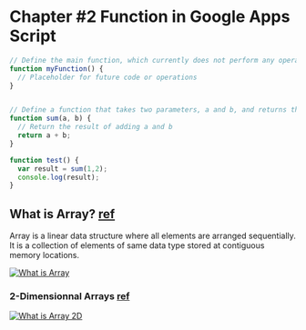 # Chapter #2 Function in Google Apps Script

```javascript
// Define the main function, which currently does not perform any operations
function myFunction() {
  // Placeholder for future code or operations
}


// Define a function that takes two parameters, a and b, and returns their sum
function sum(a, b) {
  // Return the result of adding a and b
  return a + b;
}

function test() {
  var result = sum(1,2); 
  console.log(result);
}
```

## What is Array? [ref](https://www.geeksforgeeks.org/what-is-array/)

Array is a linear data structure where all elements are arranged sequentially. It is a collection of elements of same data type stored at contiguous memory locations. 

[![What is Array](https://media.geeksforgeeks.org/wp-content/uploads/20240410101419/Getting-Started-with-Array-Data-Structure.webp)](https://www.geeksforgeeks.org/what-is-array/)

### 2-Dimensionnal Arrays [ref](https://www.digitalocean.com/community/tutorials/two-dimensional-array-in-c-plus-plus)

[![What is Array 2D](https://journaldev.nyc3.cdn.digitaloceanspaces.com/2020/03/2D-array-representation.png)](https://www.digitalocean.com/community/tutorials/two-dimensional-array-in-c-plus-plus)